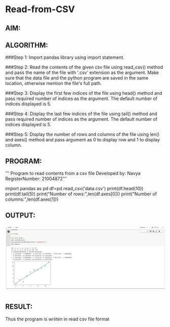 # Read-from-CSV

## AIM:

## ALGORITHM:
###Step 1:
Import pandas library using import statement.

###Step 2:
Read the contents of the given csv file using read_csv() method and pass the name of the file with '.csv' extension as the argument. Make sure that the data file and the python program are saved in the same location, otherwise mention the file's full path.

###Step 3:
Display the first few indices of the file using head() method and pass required number of indices as the argument. The default number of indices displayed is 5.

###Step 4:
Display the last few indices of the file using tail() method and pass required number of indices as the argument. The default number of indices displayed is 5.

###Step 5:
Display the number of rows and columns of the file using len() and axes() method and pass argument as 0 to display row and 1 to display column.

## PROGRAM:
''' Program to read contents from a csv file Developed by: Navya
RegisterNumber: 21004872'''

import pandas as pd df=pd.read_csv('data.csv') print(df.head(10)) print(df.tail(5)) print("Number of rows:",len(df.axes[0])) print("Number of columns:",len(df.axes[1]))


## OUTPUT:
![output](./s.png)

## RESULT:
Thus the program is wriiten in read csv file format
